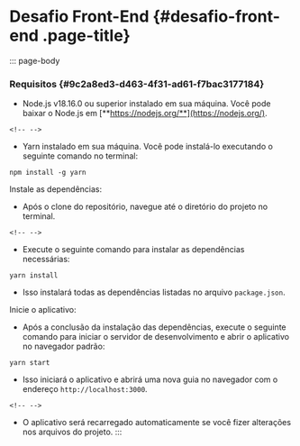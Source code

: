 <div>

# Desafio Front-End {#desafio-front-end .page-title}

</div>

::: page-body
### Requisitos {#9c2a8ed3-d463-4f31-ad61-f7bac3177184}

-   Node.js v18.16.0 ou superior instalado em sua máquina. Você pode
    baixar o Node.js em [**https://nodejs.org/**](https://nodejs.org/).

```{=html}
<!-- -->
```
-   Yarn instalado em sua máquina. Você pode instalá-lo executando o
    seguinte comando no terminal:

``` {#2786cfcd-3d86-4cf8-9227-399ba9e922e6 .code}
npm install -g yarn
```

Instale as dependências:

-   Após o clone do repositório, navegue até o diretório do projeto no
    terminal.

```{=html}
<!-- -->
```
-   Execute o seguinte comando para instalar as dependências
    necessárias:

``` {#ac0c72d0-b033-46be-abfa-b6e0ae3f3811 .code}
yarn install
```

-   Isso instalará todas as dependências listadas no arquivo
    `package.json`.

Inicie o aplicativo:

-   Após a conclusão da instalação das dependências, execute o seguinte
    comando para iniciar o servidor de desenvolvimento e abrir o
    aplicativo no navegador padrão:

``` {#e69809b9-489b-4800-ae87-e41c045547b8 .code}
yarn start
```

-   Isso iniciará o aplicativo e abrirá uma nova guia no navegador com o
    endereço `http://localhost:3000`.

```{=html}
<!-- -->
```
-   O aplicativo será recarregado automaticamente se você fizer
    alterações nos arquivos do projeto.
:::
